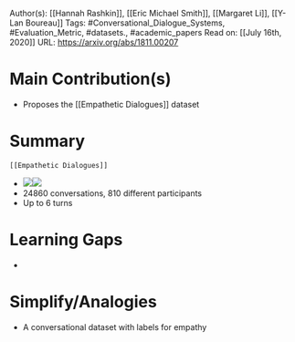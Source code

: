 Author(s): [[Hannah Rashkin]], [[Eric Michael Smith]], [[Margaret Li]], [[Y-Lan Boureau]]
Tags: #Conversational_Dialogue_Systems, #Evaluation_Metric, #datasets., #academic_papers
Read on: [[July 16th, 2020]]
URL: https://arxiv.org/abs/1811.00207
# Main Contribution(s)
- Proposes the [[Empathetic Dialogues]] dataset
# Summary
    [[Empathetic Dialogues]]
- ![](https://firebasestorage.googleapis.com/v0/b/firescript-577a2.appspot.com/o/imgs%2Fapp%2FPaperReadings%2FdkCEAoQhzC.png?alt=media&token=3507bf8a-1f98-4fb8-9664-703bbbe844c0)![](https://firebasestorage.googleapis.com/v0/b/firescript-577a2.appspot.com/o/imgs%2Fapp%2FPaperReadings%2FewpFBUwCMG.png?alt=media&token=0be2ba29-bdc6-46fd-9f8c-fccd066f9770)
- 24860 conversations, 810 different participants
- Up to 6 turns
# Learning Gaps
-
# Simplify/Analogies
- A conversational dataset with labels for empathy
